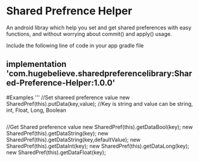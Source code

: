 # Shared Prefrence Helper
An android libray which help you set and get shared preferences with easy functions, and without worrying about commit() and apply() usage.

Include the following line of code in your app gradle file
## implementation 'com.hugebelieve.sharedpreferencelibrary:Shared-Preference-Helper:1.0.0'

#Examples
'''
//Set shareed preference value
new SharedPref(this).putData(key,value);
//Key is string and value can be string, int, Float, Long, Boolean
```

```
//Get Shared preference value
new SharedPref(this).getDataBool(key);
new SharedPref(this).getDataString(key);
new SharedPref(this).getDataString(key,defaultValue);
new SharedPref(this).getDataInt(key);
new SharedPref(this).getDataLong(key);
new SharedPref(this).getDataFloat(key);
```

